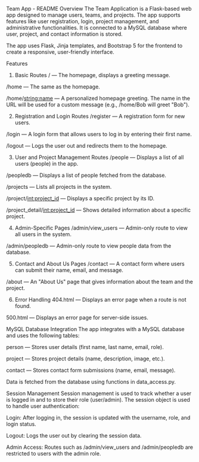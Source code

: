 Team App - README
Overview
The Team Application is a Flask-based web app designed to manage users, teams, and projects. The app supports features like user registration, login, project management, and administrative functionalities. It is connected to a MySQL database where user, project, and contact information is stored.

The app uses Flask, Jinja templates, and Bootstrap 5 for the frontend to create a responsive, user-friendly interface.

Features
1. Basic Routes
/ — The homepage, displays a greeting message.

/home — The same as the homepage.

/home/<string:name> — A personalized homepage greeting. The name in the URL will be used for a custom message (e.g., /home/Bob will greet "Bob").

2. Registration and Login Routes
/register — A registration form for new users.

/login — A login form that allows users to log in by entering their first name.

/logout — Logs the user out and redirects them to the homepage.

3. User and Project Management Routes
/people — Displays a list of all users (people) in the app.

/peopledb — Displays a list of people fetched from the database.

/projects — Lists all projects in the system.

/project/<int:project_id> — Displays a specific project by its ID.

/project_detail/<int:project_id> — Shows detailed information about a specific project.

4. Admin-Specific Pages
/admin/view_users — Admin-only route to view all users in the system.

/admin/peopledb — Admin-only route to view people data from the database.

5. Contact and About Us Pages
/contact — A contact form where users can submit their name, email, and message.

/about — An "About Us" page that gives information about the team and the project.

6. Error Handling
404.html — Displays an error page when a route is not found.

500.html — Displays an error page for server-side issues.

MySQL Database Integration
The app integrates with a MySQL database and uses the following tables:

person — Stores user details (first name, last name, email, role).

project — Stores project details (name, description, image, etc.).

contact — Stores contact form submissions (name, email, message).

Data is fetched from the database using functions in data_access.py.

Session Management
Session management is used to track whether a user is logged in and to store their role (user/admin). The session object is used to handle user authentication:

Login: After logging in, the session is updated with the username, role, and login status.

Logout: Logs the user out by clearing the session data.

Admin Access: Routes such as /admin/view_users and /admin/peopledb are restricted to users with the admin role.